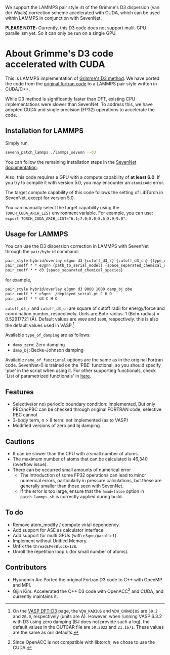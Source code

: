 We support the LAMMPS pair style `d3` of the Grimme's D3 dispersion (van der Waals) correction scheme accelerated with CUDA, which can be used within LAMMPS in conjunction with SevenNet.

**PLEASE NOTE:** Currently, this D3 code does not support mulit-GPU parallelism yet. So it can only be run on a single GPU.

# About Grimme's D3 code accelerated with CUDA

This is LAMMPS implementation of [Grimme's D3 method](https://doi.org/10.1063/1.3382344). We have ported the code from the [original fortran code](https://www.chemie.uni-bonn.de/grimme/de/software/dft-d3) to a LAMMPS pair style written in CUDA/C++.

While D3 method is significantly faster than DFT, existing CPU implementations were slower than SevenNet. To address this, we have adopted CUDA and single precision (FP32) operations to accelerate the code.

## Installation for LAMMPS

Simply run,
```bash
sevenn_patch_lammps ./lammps_sevenn --d3
```

You can follow the remaining installation steps in the [SevenNet documentation](../../README.md#installation-for-lammps).

Also, this code requires a GPU with a compute capability of **at least 6.0**. If you try to compile it with version 5.0, you may encounter an `atomicAdd` error.

The target compute capability of this code follows the setting of LibTorch in SevenNet, except for version 5.0.

You can manually select the target capability using the `TORCH_CUDA_ARCH_LIST` environment variable. For example, you can use: `export TORCH_CUDA_ARCH_LIST="6.1;7.0;8.0;8.6;8.9;9.0"`.

## Usage for LAMMPS

You can use the D3 dispersion correction in LAMMPS with SevenNet through the `pair/hybrid` command:

```txt
pair_style hybrid/overlay e3gnn d3 {cutoff_d3_r} {cutoff_d3_cn} {type_of_damping} {name_of_functional}
pair_coeff * * e3gnn {path_to_serial_model} {space_separated_chemical_species}
pair_coeff * * d3 {space_separated_chemical_species}
```

for example,

```txt
pair_style hybrid/overlay e3gnn d3 9000 1600 damp_bj pbe
pair_coeff * * e3gnn ./deployed_serial.pt C H O
pair_coeff * * d3 C H O
```

`cutoff_d3_r` and `cutoff_d3_cn` are square of cutoff radii for energy/force and coordination number, respectively. Units are Bohr radius: 1 (Bohr radius) = 0.52917721 (Å). Default values are `9000` and `1600`, respectively. this is also the default values used in VASP.[^1]

Available `type_of_damping` are as follows:
- `damp_zero`: Zero damping
- `damp_bj`: Becke-Johnson damping

Available `name_of_functional` options are the same as in the original Fortran code. SevenNet-0 is trained on the 'PBE' functional, so you should specify 'pbe' in the script when using it. For other supporting functionals, check 'List of parametrized functionals' in [here](https://www.chemie.uni-bonn.de/grimme/de/software/dft-d3).

## Features
- Selective(or no) periodic boundary condition: implemented, But only PBC/noPBC can be checked through original FORTRAN code; selective PBC cannot
- 3-body term, n > 8 term: not implemented (as to VASP)
- Modified versions of zero and bj damping

## Cautions
- It can be slower than the CPU with a small number of atoms.
- The maximum number of atoms that can be calculated is 46,340 (overflow issue).
- There can be occurred small amounts of numerical error
  - The introduction of some FP32 operations can lead to minor numerical errors, particularly in pressure calculations, but these are generally smaller than those seen with SevenNet.
  - If the error is too large, ensure that the `fmad=false` option in `patch_lammps.sh` is correctly applied during build.

## To do
- Remove atom_modify / compute virial dependency.
- Add support for ASE as calculator interface.
- Add support for multi GPUs (with `e3gnn/parallel`).
- Implement without Unified Memory.
- Unfix the `threadsPerBlock=128`.
- Unroll the repetition loop `k` (for small number of atoms).

## Contributors
- Hyungmin An: Ported the original Fortran D3 code to C++ with OpenMP and MPI.
- Gijin Kim: Accelerated the C++ D3 code with OpenACC[^2] and CUDA, and currently maintains it.

[^1]: On the [VASP DFT-D3](https://www.vasp.at/wiki/index.php/DFT-D3) page, the `VDW_RADIUS` and `VDW_CNRADIUS` are `50.2` and `20.0`, respectively (units are Å). However, when running VASP 6.3.2 with D3 using zero damping (BJ does not provide such a log), the default values in the OUTCAR file are `50.2022` and `21.1671`. These values are the same as our defaults.
[^2]: Since OpenACC is not compatible with libtorch, we chose to use the CUDA.
